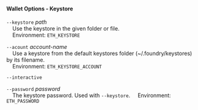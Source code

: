 #### Wallet Options - Keystore

`--keystore` _path_  
&nbsp;&nbsp;&nbsp;&nbsp;Use the keystore in the given folder or file.  
&nbsp;&nbsp;&nbsp;&nbsp;Environment: `ETH_KEYSTORE`

`--acount` _account-name_  
&nbsp;&nbsp;&nbsp;&nbsp;Use a keystore from the default keystores folder (~/.foundry/keystores) by its filename.  
&nbsp;&nbsp;&nbsp;&nbsp;Environment: `ETH_KEYSTORE_ACCOUNT`

`--interactive`

`--password` _password_  
&nbsp;&nbsp;&nbsp;&nbsp;The keystore password. Used with `--keystore`.
&nbsp;&nbsp;&nbsp;&nbsp;Environment: `ETH_PASSWORD`

